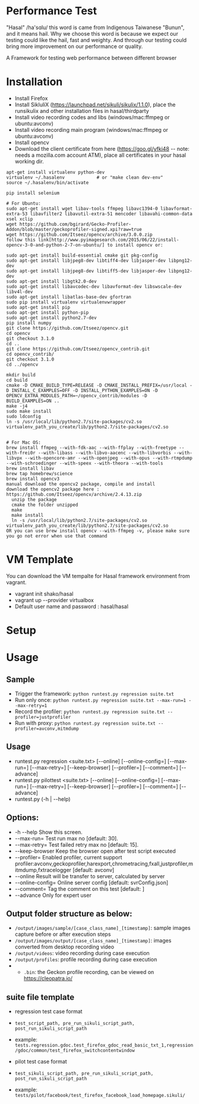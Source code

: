 Performance Test 
===========================
"Hasal" /ha'sɑlu/ this word is came from Indigenous Taiwanese "Bunun", and it means hail. Why we choose this word is because we expect our testing could like the hail, fast and weighty. And through our testing could bring more improvement on our performance or quality.

A Framework for testing web performance between different browser

# Installation
* Install Firefox
* Install SikluliX (https://launchpad.net/sikuli/sikulix/1.1.0), place the runsikulix and other installation files in hasal/thirdparty
* Install video recording codes and libs (windows/mac:ffmpeg or ubuntu:avconv)
* Install video recording main program (windows/mac:ffmpeg or ubuntu:avconv)
* Install opencv
* Download the client certificate from here (https://goo.gl/yfki48 -- note: needs a mozilla.com account ATM), place all certificates in your hasal working dir. 

```
apt-get install virtualenv python-dev
virtualenv ~/.hasalenv            # or "make clean dev-env"
source ~/.hasalenv/bin/activate

pip install selenium

# For Ubuntu:
sudo apt-get install wget libav-tools ffmpeg libavc1394-0 libavformat-extra-53 libavfilter2 libavutil-extra-51 mencoder libavahi-common-data xsel xclip
wget https://github.com/bgirard/Gecko-Profiler-Addon/blob/master/geckoprofiler-signed.xpi?raw=true
wget https://github.com/Itseez/opencv/archive/3.0.0.zip
follow this link[http://www.pyimagesearch.com/2015/06/22/install-opencv-3-0-and-python-2-7-on-ubuntu/] to install opencv or:

sudo apt-get install build-essential cmake git pkg-config
sudo apt-get install libjpeg8-dev libtiff4-dev libjasper-dev libpng12-dev
sudo apt-get install libjpeg8-dev libtiff5-dev libjasper-dev libpng12-dev
sudo apt-get install libgtk2.0-dev
sudo apt-get install libavcodec-dev libavformat-dev libswscale-dev libv4l-dev
sudo apt-get install libatlas-base-dev gfortran
sudo pip install virtualenv virtualenvwrapper
sudo apt-get install pip
sudo apt-get install python-pip
sudo apt-get install python2.7-dev
pip install numpy
git clone https://github.com/Itseez/opencv.git
cd opencv
git checkout 3.1.0
cd ..
git clone https://github.com/Itseez/opencv_contrib.git
cd opencv_contrib/
git checkout 3.1.0
cd ../opencv

mkdir build
cd build
cmake -D CMAKE_BUILD_TYPE=RELEASE -D CMAKE_INSTALL_PREFIX=/usr/local -D INSTALL_C_EXAMPLES=OFF -D INSTALL_PYTHON_EXAMPLES=ON -D OPENCV_EXTRA_MODULES_PATH=~/opencv_contrib/modules -D BUILD_EXAMPLES=ON ..
make -j4
sudo make install
sudo ldconfig
ln -s /usr/local/lib/python2.7/site-packages/cv2.so virtualenv_path_you_create/lib/python2.7/site-packages/cv2.so


# For Mac OS:
brew install ffmpeg --with-fdk-aac --with-ffplay --with-freetype --with-frei0r --with-libass --with-libvo-aacenc --with-libvorbis --with-libvpx --with-opencore-amr --with-openjpeg --with-opus --with-rtmpdump --with-schroedinger --with-speex --with-theora --with-tools
brew install libav
brew tap homebrew/science
brew install opencv3
manual download the opencv2 package, compile and install
download the opencv2 package here : https://github.com/Itseez/opencv/archive/2.4.13.zip
  unzip the package 
  cmake the folder unzipped 
  make
  make install
  ln -s /usr/local/lib/python2.7/site-packages/cv2.so virtualenv_path_you_create/lib/python2.7/site-packages/cv2.so
OR you can use brew install opencv --with-ffmpeg -v, please make sure you go not error when use that command

```

# VM Template
You can download the VM tempalte for Hasal framework environment from vagrant.
* vagrant init shako/hasal
* vagrant up --provider virtualbox
* Default user name and password : hasal/hasal

# Setup

# Usage

## Sample 
* Trigger the framework: `python runtest.py regression suite.txt`
* Run only once:         `python runtest.py regression suite.txt --max-run=1 --max-retry=1`
* Record the profiler:   `python runtest.py regression suite.txt --profiler=justprofiler`
* Run with proxy:        `python runtest.py regression suite.txt --profiler=avconv,mitmdump`

## Usage
* runtest.py regression <suite.txt> [--online] [--online-config=<str>] [--max-run=<int>] [--max-retry=<int>] [--keep-browser] [--profiler=<str>] [--comment=<str>] [--advance]
* runtest.py pilottest <suite.txt> [--online] [--online-config=<str>] [--max-run=<int>] [--max-retry=<int>] [--keep-browser] [--profiler=<str>] [--comment=<str>] [--advance]
* runtest.py (-h | --help)

## Options:
*  -h --help                 Show this screen.
*  --max-run=<int>           Test run max no [default: 30].
*  --max-retry=<int>         Test failed retry max no [default: 15].
*  --keep-browser            Keep the browser open after test script executed
*  --profiler=<str>          Enabled profiler, current support profiler:avconv,geckoprofiler,harexport,chrometracing,fxall,justprofiler,mitmdump,fxtracelogger [default: avconv]
*  --online                  Result will be transfer to server, calculated by server
*  --online-config=<str>     Online server config [default: svrConfig.json]
*  --comment=<str>           Tag the comment on this test [default: <today>]
*  --advance                 Only for expert user

## Output folder structure as below:
* `/output/images/sample/[case_class_name]_[timestamp]`: sample images capture before or after execution steps
* `/output/images/output/[case_class_name]_[timestamp]`: images converted from desktop recording video 
* `/output/videos`: video recording during case execution
* `/output/profiles`: profile recording during case execution
* * `.bin`: the Geckon profile recording, can be viewed on https://cleopatra.io/
 
## suite file template
* regression test case format
* `test_script_path, pre_run_sikuli_script_path, post_run_sikuli_script_path`
* example:
`tests.regression.gdoc.test_firefox_gdoc_read_basic_txt_1,regression/gdoc/common/test_firefox_switchcontentwindow`

* pilot test case format
* `test_sikuli_script_path, pre_run_sikuli_script_path, post_run_sikuli_script_path`
* example:
`tests/pilot/facebook/test_firefox_facebook_load_homepage.sikuli/`


